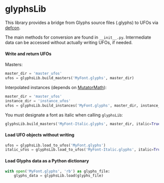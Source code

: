 # glyphsLib

This library provides a bridge from Glyphs source files (.glyphs) to UFOs via
[defcon](https://github.com/typesupply/defcon/tree/ufo3).

The main methods for conversion are found in `__init__.py`. Intermediate data
can be accessed without actually writing UFOs, if needed.

#### Write and return UFOs

Masters:

```python
master_dir = 'master_ufos'
ufos = glyphsLib.build_masters('MyFont.glyphs', master_dir)
```

Interpolated instances (depends on
[MutatorMath](https://github.com/LettError/mutatorMath)):

```python
master_dir = 'master_ufos'
instance_dir = 'instance_ufos'
ufos = glyphsLib.build_instances('MyFont.glyphs', master_dir, instance_dir)
```

You must designate a font as italic when calling `glyphsLib`:

```python
glyphsLib.build_masters('MyFont-Italic.glyphs', master_dir, italic=True)
```

#### Load UFO objects without writing

```python
ufos = glyphsLib.load_to_ufos('MyFont.glyphs')
italic_ufos = glyphsLib.load_to_ufos('MyFont-Italic.glyphs', italic=True)
```

#### Load Glyphs data as a Python dictionary

```python
with open('MyFont.glyphs', 'rb') as glyphs_file:
    glyphs_data = glyphsLib.load(glyphs_file)
```
